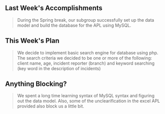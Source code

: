 ## Last Week's Accomplishments

> During the Spring break, our subgroup successfully set up the data model and build the database for the APL using MySQL.

## This Week's Plan

> We decide to implement basic search engine for database using php. The search criteria we decided to be one or more of the following: client name, age, incident reporter (branch) and keyword searching (key word in the description of incidents)


## Anything Blocking?

> We spent a long time learning syntax of MySQL syntax and figuring out the data model. Also, some of the unclearification in the excel APL provided also block us a little bit.
